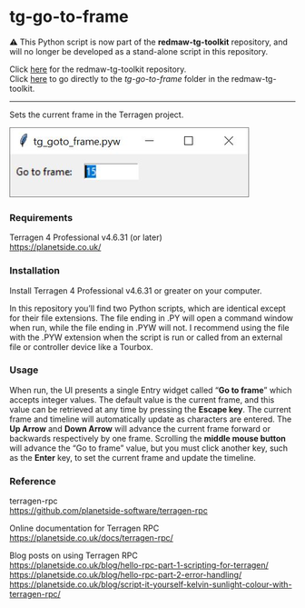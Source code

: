 # tg-go-to-frame
&#9888; This Python script is now part of the <b>redmaw-tg-toolkit</b> repository, and will no longer be developed as a stand-alone script in this repository.

Click [here](https://github.com/RedMawVFX/redmaw-tg-toolkit) for the redmaw-tg-toolkit repository.<br> 
Click [here](https://github.com/RedMawVFX/redmaw-tg-toolkit/tree/main/scripts/tg-go-to-frame) to go directly to the <i>tg-go-to-frame</i> folder in the redmaw-tg-toolkit.
<hr>

Sets the current frame in the Terragen project.

![tg_go_to_frame UI](images/tg_goto_frame_GUI.jpg)

### Requirements
Terragen 4 Professional v4.6.31 (or later) <br>
https://planetside.co.uk/

### Installation
Install Terragen 4 Professional v4.6.31 or greater on your computer.

In this repository you’ll find two Python scripts, which are identical except for their file extensions.  The file ending in .PY will open a command window when run, while the file ending in .PYW will not.  I recommend using the file with the .PYW extension when the script is run or called from an external file or controller device like a Tourbox.

### Usage
When run, the UI presents a single Entry widget called “<b>Go to frame</b>” which accepts integer values. The default value is the current frame, and this value can be retrieved at any time by pressing the <b>Escape key</b>.   The current frame and timeline will automatically update as characters are entered.  The <b>Up Arrow</b> and <b>Down Arrow</b> will advance the current frame forward or backwards respectively by one frame.  Scrolling the <b>middle mouse button</b> will advance the “Go to frame” value, but you must click another key, such as the <b>Enter</b> key, to set the current frame and update the timeline.

### Reference
terragen-rpc <br>
https://github.com/planetside-software/terragen-rpc

Online documentation for Terragen RPC <br>
https://planetside.co.uk/docs/terragen-rpc/

Blog posts on using Terragen RPC <br>
https://planetside.co.uk/blog/hello-rpc-part-1-scripting-for-terragen/ <br>
https://planetside.co.uk/blog/hello-rpc-part-2-error-handling/ <br>
https://planetside.co.uk/blog/script-it-yourself-kelvin-sunlight-colour-with-terragen-rpc/

